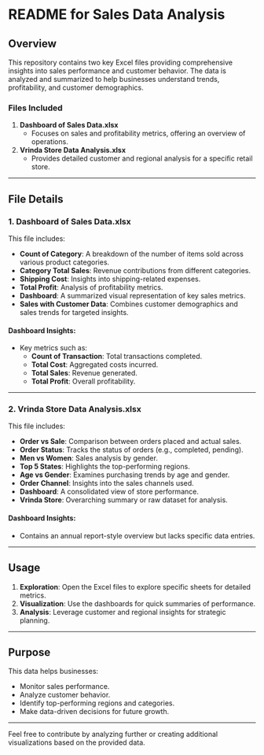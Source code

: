 # README for Sales Data Analysis

## Overview
This repository contains two key Excel files providing comprehensive insights into sales performance and customer behavior. The data is analyzed and summarized to help businesses understand trends, profitability, and customer demographics.

### Files Included
1. **Dashboard of Sales Data.xlsx**
   - Focuses on sales and profitability metrics, offering an overview of operations.
2. **Vrinda Store Data Analysis.xlsx**
   - Provides detailed customer and regional analysis for a specific retail store.

---

## File Details

### 1. Dashboard of Sales Data.xlsx
This file includes:
- **Count of Category**: A breakdown of the number of items sold across various product categories.
- **Category Total Sales**: Revenue contributions from different categories.
- **Shipping Cost**: Insights into shipping-related expenses.
- **Total Profit**: Analysis of profitability metrics.
- **Dashboard**: A summarized visual representation of key sales metrics.
- **Sales with Customer Data**: Combines customer demographics and sales trends for targeted insights.

#### Dashboard Insights:
- Key metrics such as:
  - **Count of Transaction**: Total transactions completed.
  - **Total Cost**: Aggregated costs incurred.
  - **Total Sales**: Revenue generated.
  - **Total Profit**: Overall profitability.

---

### 2. Vrinda Store Data Analysis.xlsx
This file includes:
- **Order vs Sale**: Comparison between orders placed and actual sales.
- **Order Status**: Tracks the status of orders (e.g., completed, pending).
- **Men vs Women**: Sales analysis by gender.
- **Top 5 States**: Highlights the top-performing regions.
- **Age vs Gender**: Examines purchasing trends by age and gender.
- **Order Channel**: Insights into the sales channels used.
- **Dashboard**: A consolidated view of store performance.
- **Vrinda Store**: Overarching summary or raw dataset for analysis.

#### Dashboard Insights:
- Contains an annual report-style overview but lacks specific data entries.

---

## Usage
1. **Exploration**: Open the Excel files to explore specific sheets for detailed metrics.
2. **Visualization**: Use the dashboards for quick summaries of performance.
3. **Analysis**: Leverage customer and regional insights for strategic planning.

---

## Purpose
This data helps businesses:
- Monitor sales performance.
- Analyze customer behavior.
- Identify top-performing regions and categories.
- Make data-driven decisions for future growth.

---

Feel free to contribute by analyzing further or creating additional visualizations based on the provided data.

